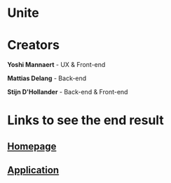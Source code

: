 Unite
==========
# Creators

**Yoshi Mannaert** - UX & Front-end

**Mattias Delang** - Back-end

**Stijn D'Hollander** - Back-end & Front-end

# Links to see the end result #
## [Homepage](http://www.unite-as.one)
## [Application](http://beta.unite-as.one)

